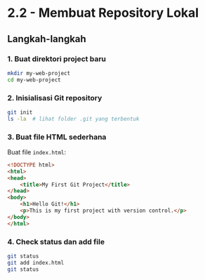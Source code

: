 # 2.2 - Membuat Repository Lokal

## Langkah-langkah

### 1. Buat direktori project baru
```bash
mkdir my-web-project
cd my-web-project
```

### 2. Inisialisasi Git repository
```bash
git init
ls -la  # lihat folder .git yang terbentuk
```

### 3. Buat file HTML sederhana
Buat file `index.html`:

```html
<!DOCTYPE html>
<html>
<head>
    <title>My First Git Project</title>
</head>
<body>
    <h1>Hello Git!</h1>
    <p>This is my first project with version control.</p>
</body>
</html>
```

### 4. Check status dan add file
```bash
git status
git add index.html
git status
```
